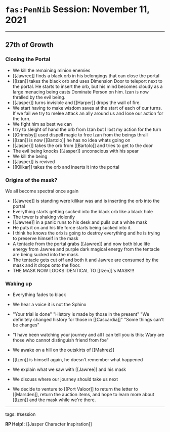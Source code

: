 # `fas:PenNib` Session: November 11, 2021
---

## 27th of Growth

### Closing the Portal
- We kill the remaining minion enemies
- [[Jawree]] finds a black orb in his belongings that can close the portal
- [[Izan]] takes the black orb and uses Dimension Door to teleport next to the portal. He starts to insert the orb, but his mind becomes cloudy as a large menacing being casts Dominate Person on him. Izan is now thralled by the evil being.
- [[Jasper]] turns invisible and [[Harper]] drops the wall of fire. 
- We start having to make wisdom saves at the start of each of our turns. If we fail we try to melee attack an ally around us and lose our action for the turn.
- We fight him as best we can
- I try to sleight of hand the orb from Izan but I lost my action for the turn
- [[Grimsby]] used dispell magic to free Izan from the beings thrall
- [[Izan]] is now [[Bartolo]] he has no idea whats going on
- [[Jasper]] takes the orb from [[Bartolo]] and tries to get to the door
- The evil being knocks [[Jasper]] unconscious with his spear
- We kill the being
- [[Jasper]] is revived
- [[Kilikar]] takes the orb and inserts it into the portal

### Origins of the mask?
We all become spectral once again
- [[Jawree]] is standing were kilikar was and is inserting the orb into the portal
- Everything starts getting sucked into the black orb like a black hole
- The tower is shaking violently
- [[Jawree]] in a panic runs to his desk and pulls out a white mask
- He puts it on and his life force starts being sucked into it. 
- I think he knows the orb is going to destroy everything and he is trying to preserve himself in the mask
- A tentacle from the portal grabs [[Jawree]] and now both blue life energy from Jawree and purple dark magical energy from the tentacle are being sucked into the mask.
- The tentacle gets cut off and both it and Jawree are consumed by the mask and it drops onto the floor.
- THE MASK NOW LOOKS IDENTICAL TO [[Izen]]'s MASK!!!

### Waking up
- Everything fades to black
- We hear a voice it is not the Sphinx
- "Your trial is done" "HIstory is made by those in the present" "We definitely changed history for those in [[Cascardia]]" "Some things can't be changes"
- "I have been watching your journey and all I can tell you is this: Wary are those who cannot distinguish friend from foe"

- We awake on a hill on the outskirts of [[Mahrez]]
- [[Izen]] is himself again, he doesn't remember what happened
- We explain what we saw with [[Jawree]] and his mask
- We discuss where our journey should take us next
- We decide to venture to [[Port Valoor]] to return the letter to [[Marsden]], return the auction items, and hope to learn more about [[Izen]] and the mask while we're there. 

---

tags: #session

**RP Help!**: [[Jasper Character Inspiration]]